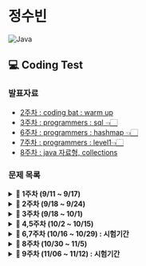 # 정수빈

![Java](https://img.shields.io/badge/java-%23ED8B00.svg?style=for-the-badge&logo=java&logoColor=white)

## 💻 Coding Test

### **발표자료**

- [2주차 : coding bat : warm up](https://github.com/SoobinJung1013/coding-test-study/blob/main/soobinJung/doc/0925.md)
- [3주차 : programmers : sql 👈🏻](https://github.com/SoobinJung1013/coding-test-study/blob/main/soobinJung/doc/1001.md)
- [6주차 : programmers : hashmap 👈🏻](https://github.com/SoobinJung1013/coding-test-study/blob/main/soobinJung/doc/1029.md)
- [7주차 : programmers : level1👈🏻](https://github.com/SoobinJung1013/coding-test-study/blob/main/soobinJung/doc/1105.md)
- [8주차 : java 자료형, collections](https://github.com/SoobinJung1013/coding-test-study/blob/main/soobinJung/doc/1106.md)

### **문제 목록**

<details markdown="1">
<summary><strong>📄 1주차 (9/11 ~ 9/17) </strong></summary>

| 푼 문제 수 |   사이트   |                      문제/풀이                      | 풀이위치   |
| :--------: | :--------: | :-------------------------------------------------: | ---------- |
|     1      | Coding Bat |   [SleepIn ](https://codingbat.com/prob/p187868)    | warmup1-1  |
|     2      | Coding Bat | [MonkeyTrouble](https://codingbat.com/prob/p181646) | warmup1-2  |
|     3      | Coding Bat |   [SumDouble](https://codingbat.com/prob/p154485)   | warmup1-3  |
|     4      | Coding Bat |   [SumDouble](https://codingbat.com/prob/p116624)   | warmup1-4  |
|     5      | Coding Bat | [parrotTrouble](https://codingbat.com/prob/p140449) | warmup1-5  |
|     6      | Coding Bat |   [makes10 ](https://codingbat.com/prob/p182873)    | warmup1-6  |
|     7      | Coding Bat | [nearHundred ](https://codingbat.com/prob/p184004)  | warmup1-7  |
|     8      | Coding Bat |    [posNeg](https://codingbat.com/prob/p159227)     | warmup1-8  |
|     9      | Coding Bat |   [notString](https://codingbat.com/prob/p191914)   | warmup1-9  |
|     10     | Coding Bat | [missingChar ](https://codingbat.com/prob/p190570)  | warmup1-10 |

---

</details>

<details markdown="1">
<summary><strong>📄 2주차 (9/18 ~ 9/24) </strong></summary>

| 푼 문제 수 |   사이트   |                     문제/풀이                     | 풀이위치   |
| :--------: | :--------: | :-----------------------------------------------: | ---------- |
|     1      | Coding Bat | [backAround](https://codingbat.com/prob/p161642)  | warmup1-11 |
|     2      | Coding Bat |    [or35](https://codingbat.com/prob/p112564)     | warmup1-12 |
|     3      | Coding Bat |   [front22](https://codingbat.com/prob/p183592)   | warmup1-13 |
|     4      | Coding Bat |   [startHi](https://codingbat.com/prob/p191022)   | warmup1-14 |
|     5      | Coding Bat |   [icyHot](https://codingbat.com/prob/p192082)    | warmup1-15 |
|     6      | Coding Bat |  [fontBack](https://codingbat.com/prob/p123384)   | warmup1-16 |
|     7      | Coding Bat |   [font3 ](https://codingbat.com/prob/p136351)    | warmup1-17 |
|     8      | Coding Bat |  [helloName](https://codingbat.com/prob/p171896)  | string1_1  |
|     9      | Coding Bat |  [makeAbba](https://codingbat.com/prob/p161056)   | string1_2  |
|     10     | Coding Bat |   [makeTag](https://codingbat.com/prob/p147483)   | string1_3  |
|     11     | Coding Bat | [makeOutWord](https://codingbat.com/prob/p184030) | string1_4  |
|     12     | Coding Bat |  [extraEnds](https://codingbat.com/prob/p108853)  | string1_5  |
|     13     | Coding Bat |  [firstTwo](https://codingbat.com/prob/p163411)   | string1_6  |
|     14     | Coding Bat |  [irstHalf](https://codingbat.com/prob/p172267)   | string1_7  |
|     15     | Coding Bat | [withoutEnd](https://codingbat.com/prob/p130896)  | string1_8  |
|     16     | Coding Bat | [comboString](https://codingbat.com/prob/p168564) | string1_9  |
|     17     | Coding Bat |  [nonStart](https://codingbat.com/prob/p143825)   | string1_10 |
|     18     | Coding Bat |   [left2 ](https://codingbat.com/prob/p197720)    | string1_11 |
|     19     | Coding Bat |   [love6 ](https://codingbat.com/prob/p137742)    | logic1-1   |

---

</details>

<details markdown="1">
<summary><strong>📄 3주차 (9/18 ~ 10/1) </strong></summary>

| 푼 문제 수 |   사이트    |                                         문제/풀이                                          | 풀이위치  |
| :--------: | :---------: | :----------------------------------------------------------------------------------------: | :-------: |
|     1      | Programmers | [없는 숫자 더하기](https://programmers.co.kr/learn/courses/30/lessons/86051?language=java) | level1-1  |
|     2      | Programmers |                 [최댓값 구하기](https://programmers.co.kr/questions/8709)                  | level1-2  |
|     3      | Programmers |         [최솟값 구하기](https://programmers.co.kr/learn/courses/30/lessons/59038)          | level2-3  |
|     4      | Programmers |         [동물 수 구하기](https://programmers.co.kr/learn/courses/30/lessons/59406)         | level2-4  |
|     5      | Programmers |         [중복 제거하기](https://programmers.co.kr/learn/courses/30/lessons/59408#)         | level2-5  |
|     6      | Programmers |      [모든 레코드 조회하기](https://programmers.co.kr/learn/courses/30/lessons/59034)      | level1-6  |
|     7      | Programmers |      [역순 정렬하기\_DESC](https://programmers.co.kr/learn/courses/30/lessons/59035)       | level1-7  |
|     8      | Programmers |         [아픈 동물 찾기](https://programmers.co.kr/learn/courses/30/lessons/59036)         | level1-8  |
|     9      | Programmers |         [어린 동물 찾기](https://programmers.co.kr/learn/courses/30/lessons/59037)         | level1-9  |
|     10     | Programmers |      [동물의 아이디와 이름](https://programmers.co.kr/learn/courses/30/lessons/59403)      | level1-10 |
|     11     | Programmers |     [여러 기준으로 정렬하기](https://programmers.co.kr/learn/courses/30/lessons/59404)     | level1-11 |
|     12     | Programmers |        [상위 n개 레코드](https://programmers.co.kr/learn/courses/30/lessons/59405)         | level1-12 |
|     13     | Programmers |     [이름이 없는 동물의 ID](https://programmers.co.kr/learn/courses/30/lessons/59039)      | level1-13 |
|     14     | Programmers |     [이름이 있는 동물의 ID](https://programmers.co.kr/learn/courses/30/lessons/59407)      | level1-14 |
|     15     | Programmers |         [NULL 처리하기](https://programmers.co.kr/learn/courses/30/lessons/59410)          | level2-15 |
|     16     | Programmers |       [없어진 기록 찾기🌟](https://programmers.co.kr/learn/courses/30/lessons/59042)       | level3-16 |
|     17     | Programmers |    [있었는데요 없었습니다🌟](https://programmers.co.kr/learn/courses/30/lessons/59043)     | level3-17 |
|     18     | Programmers |    [오랜 기간 보호한 동물🌟](https://programmers.co.kr/learn/courses/30/lessons/59043)     | level3-18 |
|     19     | Programmers |   [보호소에서 중성화한 동물🌟](https://programmers.co.kr/learn/courses/30/lessons/59045)   | level1-19 |

---

</details>

<details markdown="1">
<summary><strong>📄 4,5주차 (10/2 ~ 10/15) </strong></summary>

| 푼 문제 수 |   사이트    |                                   문제/풀이                                    | 풀이위치  |
| :--------: | :---------: | :----------------------------------------------------------------------------: | :-------: |
|     1      | Programmers | [완주하지 못한 선수](https://programmers.co.kr/learn/courses/30/lessons/42576) | level1-20 |
|     2      |  CodingBat  |                 [mapBully](https://codingbat.com/prob/p197888)                 |  map1-1   |
|     3      |  CodingBat  |                 [shareMap](https://codingbat.com/prob/p148813)                 |  map1-2   |
|     4      |  CodingBat  |                  [mapAB](https://codingbat.com/prob/p107259)                   |  map1-3   |
|     5      |  CodingBat  |                 [topping1](https://codingbat.com/prob/p182712)                 |  map1-4   |
|     6      |  CodingBat  |                 [topping2](https://codingbat.com/prob/p196458)                 |  map1-5   |
|     7      |  CodingBat  |                 [topping3](https://codingbat.com/prob/p128461)                 |  map1-6   |
|     8      |  CodingBat  |                  [mapAB2](https://codingbat.com/prob/p115011)                  |  map1-7   |
|     9      |  CodingBat  |                  [mapAB3](https://codingbat.com/prob/p115012)                  |  map1-8   |
|     10     |  CodingBat  |                  [mapAB4](https://codingbat.com/prob/p136950)                  |  map1-9   |
|     11     |  CodingBat  |                  [word0](https://codingbat.com/prob/p152303)                   |  map2-1   |
|     12     |  CodingBat  |                 [wordLen](https://codingbat.com/prob/p125327)                  |  map2-2   |
|     13     |  CodingBat  |                  [pairs](https://codingbat.com/prob/p126332)                   |  map2-3   |
|     14     |  CodingBat  |                [wordCount](https://codingbat.com/prob/p117630)                 |  map2-4   |
|     15     |  CodingBat  |                [firstChar](https://codingbat.com/prob/p168493)                 |  map2-5   |
|     16     |  CodingBat  |                [wordAppend](https://codingbat.com/prob/p103593)                |  map2-6   |
|     17     |  CodingBat  |               [wordMultiple](https://codingbat.com/prob/p190862)               |  map2-7   |

---

</details>

<details markdown="1">
<summary><strong>📄 6,7주차 (10/16 ~ 10/29) : 시험기간  </strong></summary>

| 푼 문제 수 |   사이트    |                                   문제/풀이                                    | 풀이위치  |
| :--------: | :---------: | :----------------------------------------------------------------------------: | --------- |
|     1      | Programmers | [완주하지 못한 선수](https://programmers.co.kr/learn/courses/30/lessons/42576) | level1-20 |
|     2      | Programmers |   [전화번호 목록](https://programmers.co.kr/learn/courses/30/lessons/42576)    | level2-21 |
|     3      | Programmers |        [위장](https://programmers.co.kr/learn/courses/30/lessons/42578)        | level2-22 |
|     4      | Programmers |     [베스트앨범](https://programmers.co.kr/learn/courses/30/lessons/42578)     | level3-23 |

</details>

<details markdown="1">
<summary><strong>📄 8주차 (10/30 ~ 11/5) </strong></summary>

| 푼 문제 수 |   사이트    |                                                                     문제/풀이                                                                      | 풀이위치 |
| :--------: | :---------: | :------------------------------------------------------------------------------------------------------------------------------------------------: | -------- |
|     1      |  CodingBat  |                                                  [firstLast6](https://codingbat.com/prob/p185685)                                                  | array1-1 |
|     2      |  CodingBat  |                                                [sameFirstLast](https://codingbat.com/prob/p118976)                                                 | array1-2 |
|     3      |  CodingBat  |                                                    [makePi](https://codingbat.com/prob/p118976)                                                    | array1-3 |
|     4      |  CodingBat  |                                                  [commonEnd](https://codingbat.com/prob/p191991)                                                   | array1-4 |
|     5      |  CodingBat  |                                                    [start1](https://codingbat.com/prob/p109660)                                                    | array1-5 |
|     6      |  CodingBat  |                                                  [frontPiece](https://codingbat.com/prob/p142455)                                                  | array1-6 |
|     7      | Programmers | [로또의 최고 순위와 최저 순위](https://github.com/SoobinJung1013/coding-test-study/blob/main/soobinJung/doc/1105.md#-로또의-최고-순위와-최저-순위) | level1   |
|     8      | Programmers |         [없는 숫자 더하기](https://github.com/SoobinJung1013/coding-test-study/blob/main/soobinJung/doc/1105.md#-없는-숫자-더하기--해시맵)         | level1   |
|     9      | Programmers |       [완주하지 못한 선수](https://github.com/SoobinJung1013/coding-test-study/blob/main/soobinJung/doc/1105.md#-완주하지-못한-선수--해시맵)       | level1   |
|    10❌    | Programmers |              [신규아이디 추천](https://github.com/SoobinJung1013/coding-test-study/blob/main/soobinJung/doc/1105.md#-신규아이디-추천)              | level1   |
|     11     | Programmers |                  [음양더하기](https://github.com/SoobinJung1013/coding-test-study/blob/main/soobinJung/doc/1105.md#-음양-더하기)                   | level1   |
|     12     | Programmers |                     [K번째 수](https://github.com/SoobinJung1013/coding-test-study/blob/main/soobinJung/doc/1105.md#-k번쨰수)                      | level1   |
|     13     | Programmers |                       [체육복](https://github.com/SoobinJung1013/coding-test-study/blob/main/soobinJung/doc/1105.md#-체육복)                       | level1   |
|     14     | Programmers |          [두 개 뽑아서 더하기](https://github.com/SoobinJung1013/coding-test-study/blob/main/soobinJung/doc/1105.md#-두-개-뽑아서-더하기)          | level1   |
|     15     | Programmers |         [가운데 글자 가져오기](https://github.com/SoobinJung1013/coding-test-study/blob/main/soobinJung/doc/1105.md#-가운데-글자-가져오기)         | level1   |
|     16     | Programmers |             [직사각형 별 찍기](https://github.com/SoobinJung1013/coding-test-study/blob/main/soobinJung/doc/1105.md#-직사각형-별-찍기)             | level1   |
|     17     | Programmers |                    [하사드 수](https://github.com/SoobinJung1013/coding-test-study/blob/main/soobinJung/doc/1105.md#-하사드-수)                    | level1   |
|     18     | Programmers |           [핸드폰 번호 가리기](https://github.com/SoobinJung1013/coding-test-study/blob/main/soobinJung/doc/1105.md#-핸드폰-번호-가리기)           | level1   |
|     19     | Programmers |                  [행렬의 덧셈](https://github.com/SoobinJung1013/coding-test-study/blob/main/soobinJung/doc/1105.md#-행렬의-덧셈)                  | level1   |
|     20     | Programmers | [x만큼 간격이 있는 n개의 숫자](https://github.com/SoobinJung1013/coding-test-study/blob/main/soobinJung/doc/1105.md#-x만큼-간격이-있는-n개의-숫자) | level1   |
|     21     | Programmers |                  [평균 구하기](https://github.com/SoobinJung1013/coding-test-study/blob/main/soobinJung/doc/1105.md#-평균-구하기)                  | level1   |
|     22     | Programmers |                  [콜라츠 추측](https://github.com/SoobinJung1013/coding-test-study/blob/main/soobinJung/doc/1105.md#-콜라츠-추측)                  | level1   |
|     23     | Programmers |                  [짝수와 홀수](https://github.com/SoobinJung1013/coding-test-study/blob/main/soobinJung/doc/1105.md#-짝수와-홀수)                  | level1   |
|     24     | Programmers |            [두 정수 사이의 합](https://github.com/SoobinJung1013/coding-test-study/blob/main/soobinJung/doc/1105.md#-두-정수-사이의-합)            | level1   |
|     25     | Programmers |                    [약수의 합](https://github.com/SoobinJung1013/coding-test-study/blob/main/soobinJung/doc/1105.md#-약수의-합)                    | level1   |
|     26     | Programmers | [문자열 내림차순으로 배치하기](https://github.com/SoobinJung1013/coding-test-study/blob/main/soobinJung/doc/1105.md#-문자열-내림차순으로-배치하기) | level1   |
|     27     | Programmers |       [문자열 내 p와 y의 개수](https://github.com/SoobinJung1013/coding-test-study/blob/main/soobinJung/doc/1105.md#-문자열-내-p와-y의-개수)       | level1   |
|     28     | Programmers |           [문자열 다루기 기본](https://github.com/SoobinJung1013/coding-test-study/blob/main/soobinJung/doc/1105.md#-문자열-다루기-기본)           | level1   |
|     29     | Programmers |         [서울에서 김서방 찾기](https://github.com/SoobinJung1013/coding-test-study/blob/main/soobinJung/doc/1105.md#-서울에서-김서방-찾기)         | level1   |
|     30     | Programmers |  [수박수박수박수박수박수박?](https://github.com/SoobinJung1013/coding-test-study/blob/main/soobinJung/doc/1105.md#-수박수박수박수박수박수박수박)   | level1   |
|     31     | Programmers |       [문자열을 정수로 바꾸기](https://github.com/SoobinJung1013/coding-test-study/blob/main/soobinJung/doc/1105.md#-문자열을-정수로-바꾸기)       | level1   |
|     32     | Programmers |                [자릿수 더하기](https://github.com/SoobinJung1013/coding-test-study/blob/main/soobinJung/doc/1105.md#-자릿수-더하기)                | level1   |
|     33     | Programmers |    [나누어 떨어지는 숫자 배열](https://github.com/SoobinJung1013/coding-test-study/blob/main/soobinJung/doc/1105.md#-나누어-떨어지는-숫자-배열)    | level1   |
|     34     | Programmers |        [제일 작은 수 제거하기](https://github.com/SoobinJung1013/coding-test-study/blob/main/soobinJung/doc/1105.md#-제일-작은-수-제거하기)        | level1   |
|     35     | Programmers |   [정수 내림차순으로 배치하기](https://github.com/SoobinJung1013/coding-test-study/blob/main/soobinJung/doc/1105.md#-정수-내림차순으로-배치하기)   | level1   |
|     36     | Programmers |           [이상한 문자 만들기](https://github.com/SoobinJung1013/coding-test-study/blob/main/soobinJung/doc/1105.md#-이상한-문자-만들기)           | level1   |
|     37     | Programmers |  [자연수 뒤집에 배열로 만들기](https://github.com/SoobinJung1013/coding-test-study/blob/main/soobinJung/doc/1105.md#-자연수-뒤집어-배열로-만들기)  | level1   |
|     38     | Programmers |             [같은 숫자는 싫어](https://github.com/SoobinJung1013/coding-test-study/blob/main/soobinJung/doc/1105.md#-같은-숫자는-싫어)             | level1   |
|     39     | Programmers |                    [시저암호](https://github.com/SoobinJung1013/coding-test-study/blob/main/soobinJung/doc/1105.md#-시저-암호)                     | level1   |
|     40     | Programmers |      [최대공배수와 최소공약수](https://github.com/SoobinJung1013/coding-test-study/blob/main/soobinJung/doc/1105.md#-최대공배수와-최소공약수)      | level1   |
|     41     | Programmers |    [나머지가 1이 되는 수 찾기](https://github.com/SoobinJung1013/coding-test-study/blob/main/soobinJung/doc/1105.md#-나머지가-1이-되는-수-찾기)    | level1   |
|     42     | Programmers |  [문자열 내 마음대로 정렬하기](https://github.com/SoobinJung1013/coding-test-study/blob/main/soobinJung/doc/1105.md#-문자열-내-마음대로-정렬하기)  | level1   |
|     43     | Programmers |                     [연습문제](https://github.com/SoobinJung1013/coding-test-study/blob/main/soobinJung/doc/1105.md#-연습문제)                     | 예비     |

</details>
<!-- [![Solved.ac
프로필](http://mazassumnida.wtf/api/v2/generate_badge?boj=sb991013)](https://solved.ac/sb991013) -->
<details markdown="1">
<summary><strong>📄 9주차 (11/06 ~ 11/12) : 시험기간  </strong></summary>

| 푼 문제 수 |   사이트    |                                   문제/풀이                                    | 풀이위치  |
| :--------: | :---------: | :----------------------------------------------------------------------------: | --------- |
|     1      | Programmers | [완주하지 못한 선수](https://programmers.co.kr/learn/courses/30/lessons/42576) | level1-20 |

</details>
